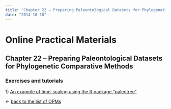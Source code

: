 ```yaml
---
title: "Chapter 22 – Preparing Paleontological Datasets for Phylogenetic Comparative Methods"
date: "2014-10-18"
---
```


# **Online Practical Materials**

## Chapter 22 – Preparing Paleontological Datasets for Phylogenetic Comparative Methods

### Exercises and tutorials

1) [An example of time-scaling using the R package “paleotree"](http://www.mpcm-evolution.com/practice/online-practical-material-chapter-22/chapter-22-1-example-time-scaling-using-r-package-paleotree "Chapter 22: 1 An example of time-scaling using the R package “paleotree”")

← [back to the list of OPMs](http://www.mpcm-evolution.com/practice "Practice")
